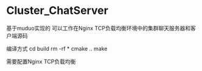 # Cluster_ChatServer
基于muduo实现的 可以工作在Nginx TCP负载均衡环境中的集群聊天服务器和客户端源码

编译方式
cd build
rm -rf *
cmake ..
make

需要配置Nginx TCP负载均衡
